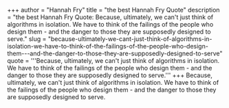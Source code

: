 +++
author = "Hannah Fry"
title = "the best Hannah Fry Quote"
description = "the best Hannah Fry Quote: Because, ultimately, we can't just think of algorithms in isolation. We have to think of the failings of the people who design them - and the danger to those they are supposedly designed to serve."
slug = "because-ultimately-we-cant-just-think-of-algorithms-in-isolation-we-have-to-think-of-the-failings-of-the-people-who-design-them---and-the-danger-to-those-they-are-supposedly-designed-to-serve"
quote = '''Because, ultimately, we can't just think of algorithms in isolation. We have to think of the failings of the people who design them - and the danger to those they are supposedly designed to serve.'''
+++
Because, ultimately, we can't just think of algorithms in isolation. We have to think of the failings of the people who design them - and the danger to those they are supposedly designed to serve.
